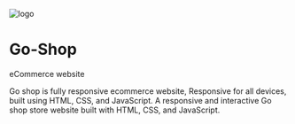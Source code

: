 ![logo](https://github.com/user-attachments/assets/f098fea5-bd93-477d-8783-1078219bcf32)

# Go-Shop
eCommerce website


Go shop is fully responsive ecommerce website,
Responsive for all devices, built using HTML, CSS, and JavaScript.
A responsive and interactive Go shop store website built with HTML, CSS, and JavaScript.
